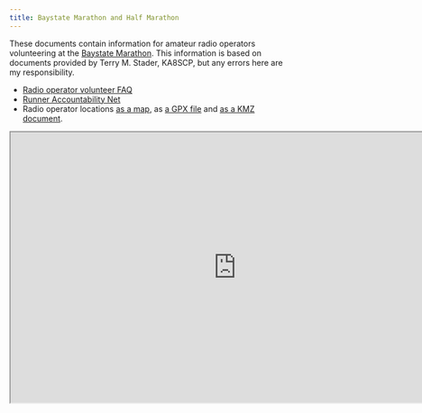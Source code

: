 ```yaml
---
title: Baystate Marathon and Half Marathon
---
```


These documents contain information for amateur radio operators volunteering at the [Baystate Marathon]. This information is based on documents provided by Terry M. Stader, KA8SCP, but any errors here are my responsibility.

- [Radio operator volunteer FAQ](volunteer-faq)
- [Runner Accountability Net](runner-accountability-net)
- Radio operator locations [as a map][map], as [a GPX file][gpx] and [as a KMZ document][kmz].

[baystate marathon]: https://www.baystatemarathon.com/
[map]: https://www.google.com/maps/d/edit?mid=1rC-I3OCAc0QHuxk70ZAqEkQjfx6NonM&usp=sharing
[kmz]: baystate-radio-locations.kmz
[gpx]: baystate-radio-locations.gpx

<iframe src="https://www.google.com/maps/d/embed?mid=1rC-I3OCAc0QHuxk70ZAqEkQjfx6NonM&ehbc=2E312F" width="800" height="480"></iframe>
